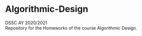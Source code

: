 # Algorithmic-Design
DSSC AY 2020/2021
<br>Repository for the Homeworks of the course Algorithmic Design.
